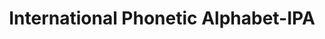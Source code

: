 ---
types: "word"

title: "International Phonetic Alphabet-IPA"

categories: ['']

tags: ['International', 'Phonetic', 'Alphabet', 'IPA']

arabic: 'الألفبائية الصوتية الدولية'
arabic2: 'الأبجدية الصوتية الدولية'

arexps: []

enwords: ['International Phonetic Alphabet-IPA']

enexps: []

arlexicons: 'أ'

enlexicons: 'I'

authors: ['Ruqayya Roshdy']

translators: ['']

citations: 'مقدمة في حوسبة اللغة العربية'

sources: 'مركز الملك عبدالله بن عبدالعزيز الدولي لخدمة اللغة العربية'

word: "true"

slug: ""
---